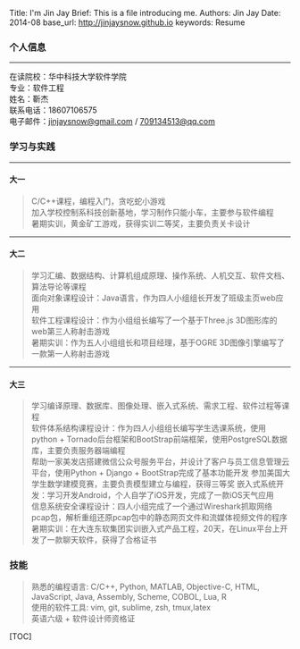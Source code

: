 Title:   I'm Jin Jay
Brief:   This is a file introducing me.
Authors: Jin Jay
Date:    2014-08
base_url: http://jinjaysnow.github.io
keywords: Resume


### 个人信息

---

在读院校：华中科技大学软件学院    
专业：软件工程  
姓名：靳杰  
联系电话：18607106575  
电子邮件：jinjaysnow@gmail.com / 709134513@qq.com  

### 学习与实践

---

#### 大一
> C/C++课程，编程入门，贪吃蛇小游戏  
> 加入学校控制系科技创新基地，学习制作只能小车，主要参与软件编程  
> 暑期实训，黄金矿工游戏，获得实训二等奖，主要负责关卡设计

---

#### 大二
> 学习汇编、数据结构、计算机组成原理、操作系统、人机交互、软件文档、算法导论等课程  
> 面向对象课程设计：Java语言，作为四人小组组长开发了班级主页web应用  
> 软件工程课程设计：作为小组组长编写了一个基于Three.js 3D图形库的web第三人称射击游戏  
> 暑期实训：作为五人小组组长和项目经理，基于OGRE 3D图像引擎编写了一款第一人称射击游戏

---

#### 大三
> 学习编译原理、数据库、图像处理、嵌入式系统、需求工程、软件过程等课程  
> 软件体系结构课程设计：作为四人小组组长编写学生选课系统，使用python + Tornado后台框架和BootStrap前端框架，使用PostgreSQL数据库，主要负责服务器端编程   
> 帮助一家美发店搭建微信公众号服务平台，并设计了客户与员工信息管理云平台，使用Python + Django + BootStrap完成了基本功能开发
> 参加美国大学生数学建模竞赛，主要负责模型建立与编程，获得三等奖
> 嵌入式系统开发：学习开发Android，个人自学了iOS开发，完成了一款iOS天气应用  
> 信息系统安全课程设计：四人小组完成了一个通过Wireshark抓取网络pcap包，解析重组还原pcap包中的静态网页文件和流媒体视频文件的程序  
> 暑期实训：在大连东软集团实训嵌入式产品工程，20天，在Linux平台上开发了一款聊天软件，获得了合格证书   

### 技能
> 熟悉的编程语言: C/C++, Python, MATLAB, Objective-C, HTML, JavaScript, Java, Assembly, Scheme, COBOL, Lua, R  
> 使用的软件工具: vim, git, sublime, zsh, tmux,latex  
> 英语六级 + 软件设计师资格证

[TOC]
